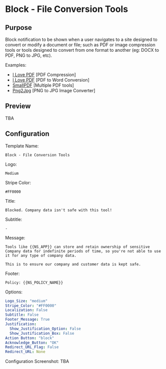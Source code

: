 # Block - File Conversion Tools
## Purpose
Block notification to be shown when a user navigates to a site designed to convert or modify a document or file; such as PDF or image compression tools or tools designed to convert from one format to another (eg: DOCX to PDF, PNG to JPG, etc).

Examples:
* [I Love PDF](https://www.ilovepdf.com/compress_pdf) [PDF Compression]
* [I Love PDF](https://www.ilovepdf.com/pdf_to_word) [PDF to Word Conversion]
* [SmallPDF](https://smallpdf.com/compress-pdf) [Multiple PDF tools]
* [Png2Jpg](https://png2jpg.com/) [PNG to JPG Image Converter]

## Preview
TBA

## Configuration
Template Name:
```
Block - File Conversion Tools
```

Logo:
```
Medium
```

Stripe Color:
```
#FF0000
```

Title:
```
Blocked. Company data isn't safe with this tool!
```

Subtitle:
```
-
```

Message:
```
Tools like {{NS_APP}} can store and retain ownership of sensitive Company data for indefinite periods of time, so you're not able to use it for any type of company data.

This is to ensure our company and customer data is kept safe.
```

Footer:
```
Policy: {{NS_POLICY_NAME}}
```

Options:
```yaml
Logo_Size: "medium"
Stripe_Color: "#FF0000"
Localization: False
Subtitle: False
Footer_Message: True
Justification:
  Show_Justification_Option: False
  Show_Justification_Box: False
Action Button: "block"
Acknowledge_Button: "OK"
Redirect_URL_Flag: False
Redirect_URL: None
```

Configuration Screenshot:
TBA
